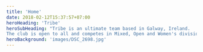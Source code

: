 ```yaml
---
title: 'Home'
date: 2018-02-12T15:37:57+07:00
heroHeading: 'Tribe'
heroSubHeading: "Tribe is an ultimate team based in Galway, Ireland.
The club is open to all and competes in Mixed, Open and Women's divisions."
heroBackground: 'images/DSC_2698.jpg'
---
```


